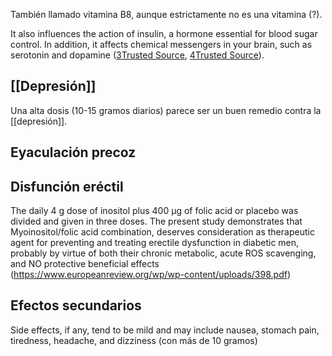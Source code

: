 También llamado vitamina B8, aunque estrictamente no es una vitamina (?).


It also influences the action of insulin, a hormone essential for blood sugar control. In addition, it affects chemical messengers in your brain, such as serotonin and dopamine ([3Trusted Source](https://www.ncbi.nlm.nih.gov/pmc/articles/PMC2478565), [4Trusted Source](https://www.ncbi.nlm.nih.gov/pubmed/9169302)).



## [[Depresión]]

Una alta dosis (10-15 gramos diarios) parece ser un buen remedio contra la [[depresión]].

## Eyaculación precoz

## Disfunción eréctil

The daily 4 g dose of inositol plus 400 µg of folic acid or placebo was divided and given in three doses. The present study demonstrates that Myoinositol/folic acid combination, deserves consideration as therapeutic agent for preventing and treating erectile dysfunction in diabetic men, probably by virtue of both their chronic metabolic, acute ROS scavenging, and NO protective beneficial effects (https://www.europeanreview.org/wp/wp-content/uploads/398.pdf)





## Efectos secundarios

Side effects, if any, tend to be mild and may include nausea, stomach pain, tiredness, headache, and dizziness (con más de 10 gramos)


